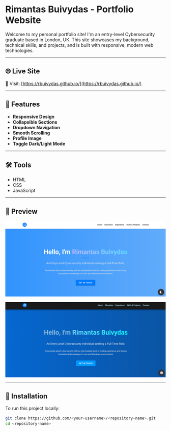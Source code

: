 # Rimantas Buivydas - Portfolio Website

Welcome to my personal portfolio site! I'm an entry-level Cybersecurity graduate based in London, UK. This site showcases my background, technical skills, and projects, and is built with responsive, modern web technologies.

---

## 🌐 Live Site

🚀 Visit: [https://rbuivydas.github.io/](https://rbuivydas.github.io/)

---

## 📁 Features

- **Responsive Design** 
- **Collapsible Sections**
- **Dropdown Navigation**
- **Smooth Scrolling**
- **Profile Image**
- **Toggle Dark/Light Mode**

---

## 🛠 Tools

- HTML
- CSS
- JavaScript

---

## 📸 Preview

![Light Mode](screenshot.png)  

![Dark Mode](screenshot_dark.png)

---

## 🔧 Installation

To run this project locally:

```bash
git clone https://github.com/<your-username>/<repository-name>.git
cd <repository-name>
